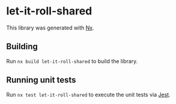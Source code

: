# let-it-roll-shared

This library was generated with [Nx](https://nx.dev).

## Building

Run `nx build let-it-roll-shared` to build the library.

## Running unit tests

Run `nx test let-it-roll-shared` to execute the unit tests via [Jest](https://jestjs.io).
